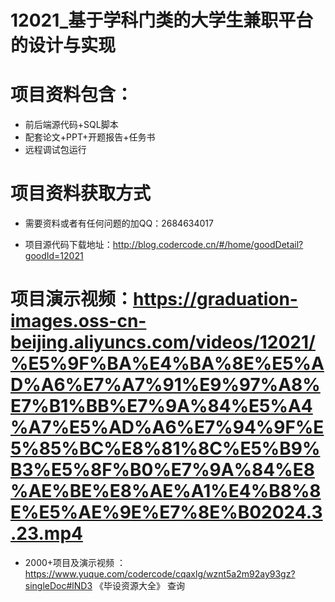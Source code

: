 
 # 12021_基于学科门类的大学生兼职平台的设计与实现
 
 #  项目资料包含：
 *  前后端源代码+SQL脚本
 *  配套论文+PPT+开题报告+任务书
 *  远程调试包运行

 #  项目资料获取方式
 *  需要资料或者有任何问题的加QQ：2684634017

 *  项目源代码下载地址：http://blog.codercode.cn/#/home/goodDetail?goodId=12021
   
 #  项目演示视频：https://graduation-images.oss-cn-beijing.aliyuncs.com/videos/12021/%E5%9F%BA%E4%BA%8E%E5%AD%A6%E7%A7%91%E9%97%A8%E7%B1%BB%E7%9A%84%E5%A4%A7%E5%AD%A6%E7%94%9F%E5%85%BC%E8%81%8C%E5%B9%B3%E5%8F%B0%E7%9A%84%E8%AE%BE%E8%AE%A1%E4%B8%8E%E5%AE%9E%E7%8E%B02024.3.23.mp4
          
 *  2000+项目及演示视频 ：https://www.yuque.com/codercode/cqaxlg/wznt5a2m92ay93gz?singleDoc#lND3 《毕设资源大全》
   查询
